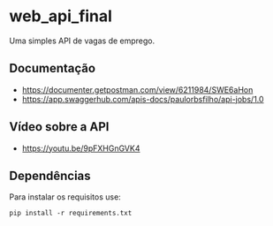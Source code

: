 # web_api_final
Uma simples API de vagas de emprego.

## Documentação
- https://documenter.getpostman.com/view/6211984/SWE6aHon
- https://app.swaggerhub.com/apis-docs/paulorbsfilho/api-jobs/1.0

## Vídeo sobre a API
- https://youtu.be/9pFXHGnGVK4

## Dependências
Para instalar os requisitos use:
``` 
pip install -r requirements.txt
```